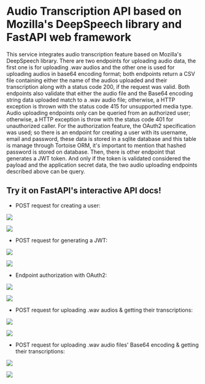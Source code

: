# Audio Transcription API based on Mozilla's DeepSpeech library and FastAPI web framework

This service integrates audio transcription feature based on Mozilla's DeepSpeech library. There are two endpoints for uploading audio data, the first one is for uploading .wav audios and the other one is used for uploading audios in base64 encoding format; both endpoints return a CSV file containing either the name of the audios uploaded and their transcription along with a status code 200, if the request was valid. Both endpoints also validate that either the audio file and the Base64 encoding string data uploaded match to a .wav audio file; otherwise, a HTTP exception is thrown with the status code 415 for unsupported media type. Audio uploading endpoints only can be queried from an authorized user; otherwise, a HTTP exception is throw with the status code 401 for unauthorized caller. For the authorization feature, the OAuth2 specification was used; so there is an endpoint for creating a user with its username, email and password, these data is stored in a sqlite database and this table is manage through Tortoise ORM, it's important to mention that hashed password is stored on database. Then, there is other endpoint that generates a JWT token. And only if the token is validated considered the payload and the application secret data, the two audio uploading endpoints described above can be query.

## Try it on FastAPI's interactive API docs!

- POST request for creating a user:

![](/images/step1.png)

![](/images/step1_1.png)

- POST request for generating a JWT:

![](/images/step2.png)

![](/images/step2_1.png)

- Endpoint authorization with OAuth2:

![](/images/step3.png)

![](/images/step3_1.png)

- POST request for uploading .wav audios & getting their transcriptions:

![](/images/step4.png)

![](/images/step4_1.png)

- POST request for uploading .wav audio files' Base64 encoding & getting their transcriptions:

![](/images/step5.png)

![](/images/step5_1.png)
